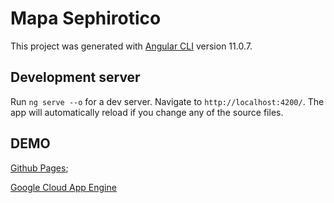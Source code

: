 # Mapa Sephirotico

This project was generated with [Angular CLI](https://github.com/angular/angular-cli) version 11.0.7.

## Development server

Run `ng serve --o` for a dev server. Navigate to `http://localhost:4200/`. The app will automatically reload if you change any of the source files.

## DEMO

[Github Pages](https://kevinmartins367.github.io/mapa-astral-sephirotico/);

[Google Cloud App Engine](https://mapa-sephirotico.ue.r.appspot.com/)
